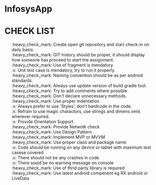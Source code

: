# InfosysApp

<h1>CHECK LIST</h1>
<ul style="list-style-type:none">
<li>:heavy_check_mark: Create open git repository and start check-in on daily basis.</li>
<li>:heavy_check_mark: GIT history should be proper, it should display how someone has proceed to start the assignment.</li>
<li>:heavy_check_mark: Use of fragment is mendatory.</li>
<li>:x: Unit test case is mendatory, try to run it properly.</li>
<li>:heavy_check_mark: Naming convention should be as per android standards.</li>
<li>:heavy_check_mark: Always use update version of build gradle tool.</li>
<li>:heavy_check_mark: Try to add comments where possible.</li>
<li>:heavy_check_mark: Don't declare unnecessary methods.</li>
<li>:heavy_check_mark: Use proper indentation.</li>
<li>:x: Always prefer to use 'Styles', don't hardcode in the code.</li>
<li>:x: Refrain to use magic charactors, use strings and dimens xmls wherever required.</li>
<li>:x: Provide Orientation Support</li>
<li>:heavy_check_mark: Provide Netwotk check</li>
<li>:heavy_check_mark: Use Design Pattern</li>
<li>:heavy_check_mark: Implement MVP or MVVM</li>
<li>:heavy_check_mark: Use proper class and package name</li>
<li>:x: Code should be running on any device or tablet with maximum test casese covered</li>
<li>:x: There should not be any crashes in code</li>
<li>:x: There sould be no warning message on console</li>
<li>:heavy_check_mark: Use of thrid party library is required</li>
<li>:heavy_check_mark: Use latest android compenent eg RX android or LiveData</li>
</ul>
